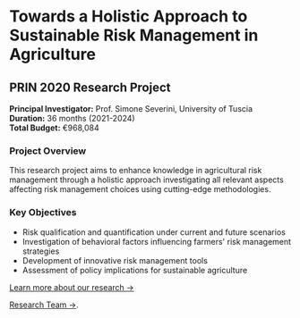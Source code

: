 # Towards a Holistic Approach to Sustainable Risk Management in Agriculture

## PRIN 2020 Research Project

**Principal Investigator:** Prof. Simone Severini, University of Tuscia  
**Duration:** 36 months (2021-2024)  
**Total Budget:** €968,084  

### Project Overview

This research project aims to enhance knowledge in agricultural risk management through a holistic approach investigating all relevant aspects affecting risk management choices using cutting-edge methodologies.

### Key Objectives

- Risk qualification and quantification under current and future scenarios
- Investigation of behavioral factors influencing farmers' risk management strategies
- Development of innovative risk management tools
- Assessment of policy implications for sustainable agriculture

[Learn more about our research →](research/work-packages.md)

[Research Team →](about/team.md).

